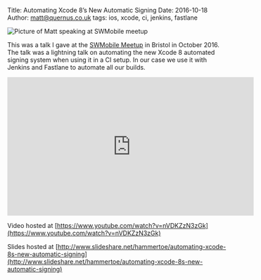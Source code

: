 Title: Automating Xcode 8’s New Automatic Signing
Date: 2016-10-18
Author: matt@quernus.co.uk
tags: ios, xcode, ci, jenkins, fastlane

![Picture of Matt speaking at SWMobile meetup](/public/matt_speaking_swmobile.jpg)

This was a talk I gave at the [SWMobile Meetup](http://www.meetup.com/swmobile/events/233768799/) in Bristol in October 2016. The talk was a lightning talk on automating the new Xcode 8 automated signing system when using it in a CI setup.
In our case we use it with Jenkins and Fastlane to automate all our builds.

<iframe width="560" height="315" src="https://www.youtube.com/embed/nVDKZzN3zGk" frameborder="0" allowfullscreen></iframe>

Video hosted at [https://www.youtube.com/watch?v=nVDKZzN3zGk](https://www.youtube.com/watch?v=nVDKZzN3zGk)

Slides hosted at [http://www.slideshare.net/hammertoe/automating-xcode-8s-new-automatic-signing](http://www.slideshare.net/hammertoe/automating-xcode-8s-new-automatic-signing)
